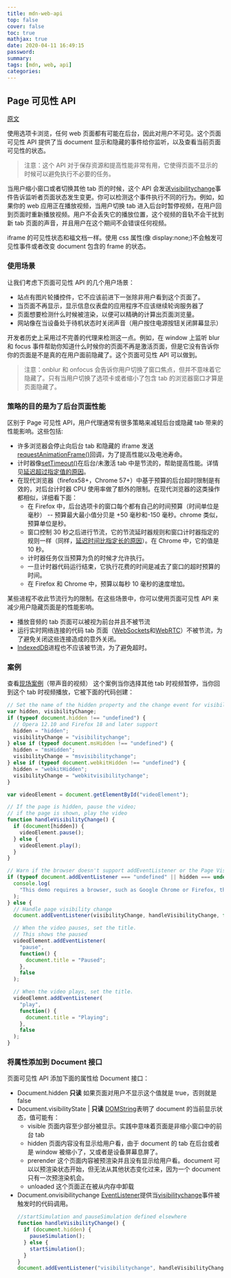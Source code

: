 ```yaml
---
title: mdn-web-api
top: false
cover: false
toc: true
mathjax: true
date: 2020-04-11 16:49:15
password:
summary:
tags: [mdn, web, api]
categories:
---
```


## Page 可见性 API

[原文](https://developer.mozilla.org/en-US/docs/Web/API/Page_Visibility_API)

使用选项卡浏览，任何 web 页面都有可能在后台，因此对用户不可见。这个页面可见性 API 提供了当 document 显示和隐藏的事件给你监听，以及查看当前页面可见性的状态。

> 注意：这个 API 对于保存资源和提高性能非常有用，它使得页面不显示的时候可以避免执行不必要的任务。

当用户缩小窗口或者切换其他 tab 页的时候，这个 API 会发送[visibilitychange](https://developer.mozilla.org/en-US/docs/Web/Events/visibilitychange)事件告诉监听者页面状态发生变更。你可以检测这个事件执行不同的行为。例如，如果你的 web 应用正在播放视频，当用户切换 tab 进入后台时暂停视频，在用户回到页面时重新播放视频。用户不会丢失它的播放位置，这个视频的音轨不会干扰到新 tab 页面的声音，并且用户在这个期间不会错误任何视频。

iframe 的可见性状态和福文档一样。使用 css 属性(像 display:none;)不会触发可见性事件或者改变 document 包含的 frame 的状态。

### 使用场景

让我们考虑下页面可见性 API 的几个用户场景：

- 站点有图片轮播控件，它不应该前进下一张除非用户看到这个页面了。
- 当页面不再显示，显示信息仪表盘的应用程序不应该继续轮询服务器了
- 页面想要检测什么时候被渲染，以便可以精确的计算出页面浏览量。
- 网站像在当设备处于待机状态时关闭声音（用户按住电源按钮关闭屏幕显示）

开发者历史上采用过不完善的代理来检测这一点。例如，在 window 上监听 blur 和 focus 事件帮助你知道什么时候你的页面不再是激活页面，但是它没有告诉你你的页面是不是真的在用户面前隐藏了。这个页面可见性 API 可以做到。

> 注意：onblur 和 onfocus 会告诉你用户切换了窗口焦点，但并不意味着它隐藏了。只有当用户切换了选项卡或者缩小了包含 tab 的浏览器窗口才算是页面隐藏了。

### 策略的目的是为了后台页面性能

区别于 Page 可见性 API，用户代理通常有很多策略来减轻后台或隐藏 tab 带来的性能影响。这些包括:

- 许多浏览器会停止向后台 tab 和隐藏的 iframe 发送[requestAnimationFrame()](https://developer.mozilla.org/en-US/docs/Web/API/Window/requestAnimationFrame)回调，为了提高性能以及电池寿命。
- 计时器像[setTimeout()](https://developer.mozilla.org/en-US/docs/Web/API/WindowOrWorkerGlobalScope/setTimeout)在后台/未激活 tab 中是节流的，帮助提高性能。详情见[延迟超过指定值的原因](https://developer.mozilla.org/en-US/docs/Web/API/WindowOrWorkerGlobalScope/setTimeout#Reasons_for_delays_longer_than_specified)。
- 在现代浏览器（firefox58+，Chrome 57+）中基于预算的后台超时限制是有效的，对后台计时器 CPU 使用率做了额外的限制。在现代浏览器的这类操作都相似，详细看下面：
  - 在 Firefox 中，后台选项卡的窗口每个都有自己的时间预算（时间单位是毫秒） -- 预算最大最小值分贝是 +50 毫秒和-150 毫秒。chrome 类似，预算单位是秒。
  - 窗口控制 30 秒之后进行节流，它的节流延时器规则和窗口计时器指定的规则一样（同样，[延迟时间比指定长的原因](https://developer.mozilla.org/en-US/docs/Web/API/WindowOrWorkerGlobalScope/setTimeout#Reasons_for_delays_longer_than_specified)）。在 Chrome 中，它的值是 10 秒。
  - 计时器任务仅当预算为负的时候才允许执行。
  - 一旦计时器代码运行结束，它执行花费的时间是减去了窗口的超时预算的时间。
  - 在 Firefox 和 Chrome 中，预算以每秒 10 毫秒的速度增加。

某些进程不收此节流行为的限制。在这些场景中，你可以使用页面可见性 API 来减少用户隐藏页面是的性能影响。

- 播放音频的 tab 页面可以被视为前台并且不被节流
- 运行实时网络连接的代码 tab 页面（[WebSockets](https://developer.mozilla.org/en-US/docs/Web/API/WebSockets_API)和[WebRTC](https://developer.mozilla.org/en-US/docs/Web/API/WebRTC_API)）不被节流，为了避免关闭这些连接造成的意外关闭。
- [IndexedDB](https://developer.mozilla.org/en-US/docs/Web/API/IndexedDB_API)进程也不应该被节流，为了避免超时。

### 案例

查看[现场案例](http://daniemon.com/tech/webapps/page-visibility/)（带声音的视频）
这个案例当你选择其他 tab 时视频暂停，当你回到这个 tab 时视频播放，它被下面的代码创建：

```js
// Set the name of the hidden property and the change event for visibility
var hidden, visibilityChange;
if (typeof document.hidden !== "undefined") {
  // Opera 12.10 and Firefox 18 and later support
  hidden = "hidden";
  visibilityChange = "visibilitychange";
} else if (typeof document.msHidden !== "undefined") {
  hidden = "msHidden";
  visibilityChange = "msvisibilitychange";
} else if (typeof document.webkitHidden !== "undefined") {
  hidden = "webkitHidden";
  visibilityChange = "webkitvisibilitychange";
}

var videoElement = document.getElementById("videoElement");

// If the page is hidden, pause the video;
// if the page is shown, play the video
function handleVisibilityChange() {
  if (document[hidden]) {
    videoElement.pause();
  } else {
    videoElement.play();
  }
}

// Warn if the browser doesn't support addEventListener or the Page Visibility API
if (typeof document.addEventListener === "undefined" || hidden === undefined) {
  console.log(
    "This demo requires a browser, such as Google Chrome or Firefox, that supports the Page Visibility API."
  );
} else {
  // Handle page visibility change
  document.addEventListener(visibilityChange, handleVisibilityChange, false);

  // When the video pauses, set the title.
  // This shows the paused
  videoElement.addEventListener(
    "pause",
    function() {
      document.title = "Paused";
    },
    false
  );

  // When the video plays, set the title.
  videoElemnt.addEventListener(
    "play",
    function() {
      document.title = "Playing";
    },
    false
  );
}
```

### 将属性添加到 Document 接口

页面可见性 API 添加下面的属性给 Document 接口：

- Document.hidden **只读**
  如果页面对用户不显示这个值就是 true，否则就是 false
- Document.visibilityState | **只读**
  [DOMString](https://developer.mozilla.org/en-US/docs/Web/API/DOMString)表明了 document 的当前显示状态，值可能有：
  - visible
    页面内容至少部分被显示。实践中意味着页面是非缩小窗口中的前台 tab
  - hidden
    页面内容没有显示给用户看，由于 document 的 tab 在后台或者是 window 被缩小了，又或者是设备屏幕息屏了。
  - prerender
    这个页面内容被预渲染并且没有显示给用户看。document 可以以预渲染状态开始，但无法从其他状态变化过来，因为一个 document 只有一次预渲染机会。
  - unloaded
    这个页面正在被从内存中卸载
- Document.onvisibilitychange
  [EventListener](https://developer.mozilla.org/en-US/docs/Web/API/EventListener)提供当[visibilitychange](https://developer.mozilla.org/en-US/docs/Web/Events/visibilitychange)事件被触发时的代码调用。
  ```js
  //startSimulation and pauseSimulation defined elsewhere
  function handleVisibilityChange() {
    if (document.hidden) {
      pauseSimulation();
    } else {
      startSimulation();
    }
  }
  document.addEventListener("visibilitychange", handleVisibilityChange, false);
  ```

```

```
